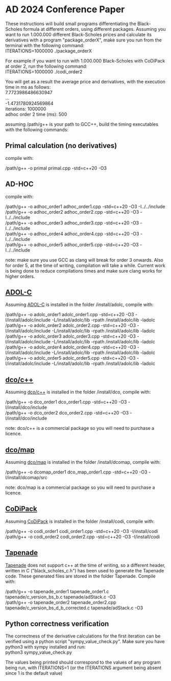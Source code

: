 # AD 2024 Conference Paper

These instructions will build small programs differentiating the Black-Scholes formula at different orders, using different packages. Assuming you want to run 1.000.000 different Black-Scholes prices and calculate its derivatives with a program "package_orderX", make sure you run from the terminal with the following command:\
ITERATIONS=1000000 ./package_orderX

For example if you want to run with 1.000.000 Black-Scholes with CoDiPack at order 2, run the following command:\
ITERATIONS=1000000 ./codi_order2

You will get as a result the average price and derivatives, with the execution time in ms as follows:\
7.7723986486630947\
...\
-1.4731780924569864\
iterations: 1000000\
adhoc order 2 time (ms): 500

assuming /path/g++ is your path to GCC++, build the timing executables with the following commands:

## Primal calculation (no derivatives)
compile with:

/path/g++ -o primal primal.cpp -std=c++20 -O3

## AD-HOC
compile with:

/path/g++ -o adhoc_order1 adhoc_order1.cpp -std=c++20 -O3 -I../../include\
/path/g++ -o adhoc_order2 adhoc_order2.cpp -std=c++20 -O3 -I../../include\
/path/g++ -o adhoc_order3 adhoc_order3.cpp -std=c++20 -O3 -I../../include\
/path/g++ -o adhoc_order4 adhoc_order4.cpp -std=c++20 -O3 -I../../include\
/path/g++ -o adhoc_order5 adhoc_order5.cpp -std=c++20 -O3 -I../../include

note: make sure you use GCC as clang will break for order 3 onwards. Also for order 5, at the time of writing, compilation will take a while. Current work is being done to reduce compilations times and make sure clang works for higher orders.

## [ADOL-C](https://github.com/coin-or/ADOL-C)
Assuming [ADOL-C](https://github.com/coin-or/ADOL-C) is installed in the folder /install/adolc, compile with:

/path/g++ -o adolc_order1 adolc_order1.cpp -std=c++20 -O3 -I/install/adolc/include -L/install/adolc/lib  -rpath /install/adolc/lib -ladolc\
/path/g++ -o adolc_order2 adolc_order2.cpp -std=c++20 -O3 -I/install/adolc/include -L/install/adolc/lib  -rpath /install/adolc/lib -ladolc\
/path/g++ -o adolc_order3 adolc_order3.cpp -std=c++20 -O3 -I/install/adolc/include -L/install/adolc/lib  -rpath /install/adolc/lib -ladolc\
/path/g++ -o adolc_order4 adolc_order4.cpp -std=c++20 -O3 -I/install/adolc/include -L/install/adolc/lib  -rpath /install/adolc/lib -ladolc\
/path/g++ -o adolc_order5 adolc_order5.cpp -std=c++20 -O3 -I/install/adolc/include -L/install/adolc/lib  -rpath /install/adolc/lib -ladolc

## [dco/c++](https://nag.com/automatic-differentiation)
Assuming [dco/c++](https://nag.com/automatic-differentiation/) is installed in the folder /install/dco, compile with:

/path/g++ -o dco_order1 dco_order1.cpp -std=c++20 -O3 -I/install/dco/include\
/path/g++ -o dco_order2 dco_order2.cpp -std=c++20 -O3 -I/install/dco/include

note: dco/c++ is a commercial package so you will need to purchase a licence.

## [dco/map](https://nag.com/automatic-differentiation)
Assuming [dco/map](https://nag.com/automatic-differentiation/) is installed in the folder /install/dcomap, compile with:

/path/g++ -o dcomap_order1 dco_map_order1.cpp -std=c++20 -O3 -I/install/dcomap/src

note: dco/map is a commercial package so you will need to purchase a licence.

## [CoDiPack](https://github.com/SciCompKL/CoDiPack)
Assuming [CoDiPack](https://github.com/SciCompKL/CoDiPack) is installed in the folder /install/codi, compile with:

/path/g++ -o codi_order1 codi_order1.cpp -std=c++20 -O3 -I/install/codi\
/path/g++ -o codi_order2 codi_order2.cpp -std=c++20 -O3 -I/install/codi

## [Tapenade](https://gitlab.inria.fr/tapenade/tapenade)
[Tapenade](https://gitlab.inria.fr/tapenade/tapenade) does not support c++ at the time of writing, so a different header, written in C ("black_scholes_c.h") has been used to generate the Tapenade code. These generated files are stored in the folder Tapenade. Compile with:

/path/g++ -o tapenade_order1 tapenade_order1.c tapenade/c_version_bs_b.c tapenade/adStack.c -O3\
/path/g++ -o tapenade_order2 tapenade_order2.cpp tapenade/c_version_bs_d_b_corrected.c tapenade/adStack.c -O3

## Python correctness verification
The correctness of the derivative calculations for the first iteration can be verified using a python script "sympy_value_check.py". Make sure you have python3 with sympy installed and run:\
python3 sympy_value_check.py

The values being printed should correspond to the values of any program being run, with ITERATIONS=1 (or the ITERATIONS argument being absent since 1 is the default value)
